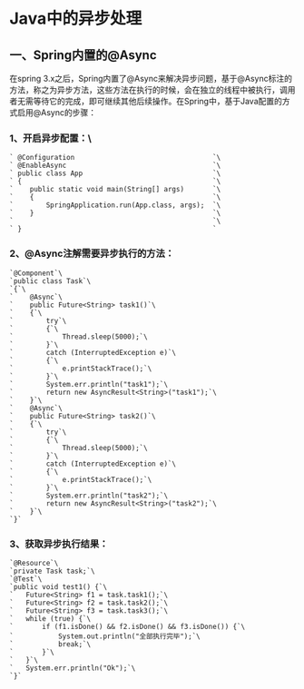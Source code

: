 # Java中的异步处理
## 一、Spring内置的@Async
在spring 3.x之后，Spring内置了@Async来解决异步问题，基于@Async标注的方法，称之为异步方法，这些方法在执行的时候，会在独立的线程中被执行，调用者无需等待它的完成，即可继续其他后续操作。在Spring中，基于Java配置的方式启用@Async的步骤：
### 1、开启异步配置：\
	` @Configuration                                  `\
	` @EnableAsync                                    `\
	` public class App                                `\
	` {                                               `\
	`    public static void main(String[] args)       `\
	`    {                                            `\
	`        SpringApplication.run(App.class, args);  `\
	`    }                                            `\
	`                                                 `\
	` }                                               `    
	                                        
### 2、@Async注解需要异步执行的方法：
	`@Component`\
	`public class Task`\
	`{`\    
	`    @Async`\
	`    public Future<String> task1()`\
	`    {`\
	`        try`\
	`        {`\
	`            Thread.sleep(5000);`\
	`        }`\
	`        catch (InterruptedException e)`\
	`        {`\
	`            e.printStackTrace();`\
	`        }`\
	`        System.err.println("task1");`\
	`        return new AsyncResult<String>("task1");`\
	`    }`\
	`    @Async`\
	`    public Future<String> task2()`\
	`    {`\
	`        try`\
	`        {`\
	`            Thread.sleep(5000);`\
	`        }`\
	`        catch (InterruptedException e)`\
	`        {`\
	`            e.printStackTrace();`\
	`        }`\
	`        System.err.println("task2");`\
	`        return new AsyncResult<String>("task2");`\
	`    }`\
	`}`  
	
### 3、获取异步执行结果：
	`@Resource`\
	`private Task task;`\
	`@Test`\
	`public void test1() {`\
	`	Future<String> f1 = task.task1();`\
	`	Future<String> f2 = task.task2();`\
	`	Future<String> f3 = task.task3();`\
	`	while (true) {`\
	`		if (f1.isDone() && f2.isDone() && f3.isDone()) {`\
	`			System.out.println("全部执行完毕");`\
	`			break;`\
	`		}`\
	`	}`\
	`	System.err.println("Ok");`\
	`}`                                 